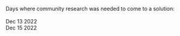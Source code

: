 Days where community research was needed to come to a solution:<BR><BR>
Dec 13 2022<BR>
Dec 15 2022<BR>
